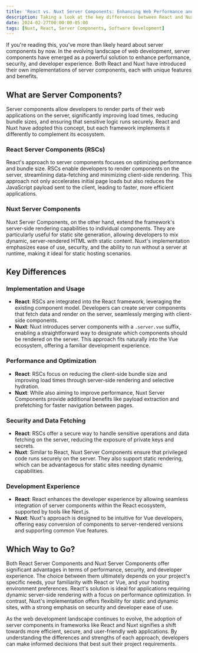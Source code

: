 ```yaml
---
title: 'React vs. Nuxt Server Components: Enhancing Web Performance and Security'
description: Taking a look at the key differences between React and Nuxt Server Components to boost web performance and security. A comprehensive guide for developers looking to make informed decisions in selecting the right server components for their next project.
date: 2024-02-27T00:00:00-05:00
tags: [Nuxt, React, Server Components, Software Development]
---
```


If you're reading this, you've more than likely heard about server components by now. In the evolving landscape of web development, server components have emerged as a powerful solution to enhance performance, security, and developer experience. Both React and Nuxt have introduced their own implementations of server components, each with unique features and benefits.

## What are Server Components?

Server components allow developers to render parts of their web applications on the server, significantly improving load times, reducing bundle sizes, and ensuring that sensitive logic runs securely. React and Nuxt have adopted this concept, but each framework implements it differently to complement its ecosystem.

### React Server Components (RSCs)

React's approach to server components focuses on optimizing performance and bundle size. RSCs enable developers to render components on the server, streamlining data-fetching and minimizing client-side rendering. This approach not only accelerates initial page loads but also reduces the JavaScript payload sent to the client, leading to faster, more efficient applications.

### Nuxt Server Components

Nuxt Server Components, on the other hand, extend the framework's server-side rendering capabilities to individual components. They are particularly useful for static site generation, allowing developers to mix dynamic, server-rendered HTML with static content. Nuxt's implementation emphasizes ease of use, security, and the ability to run without a server at runtime, making it ideal for static hosting scenarios.

## Key Differences

### Implementation and Usage

- **React**: RSCs are integrated into the React framework, leveraging the existing component model. Developers can create server components that fetch data and render on the server, seamlessly merging with client-side components.
- **Nuxt**: Nuxt introduces server components with a `.server.vue` suffix, enabling a straightforward way to designate which components should be rendered on the server. This approach fits naturally into the Vue ecosystem, offering a familiar development experience.

### Performance and Optimization

- **React**: RSCs focus on reducing the client-side bundle size and improving load times through server-side rendering and selective hydration.
- **Nuxt**: While also aiming to improve performance, Nuxt Server Components provide additional benefits like payload extraction and prefetching for faster navigation between pages.

### Security and Data Fetching

- **React**: RSCs offer a secure way to handle sensitive operations and data fetching on the server, reducing the exposure of private keys and secrets.
- **Nuxt**: Similar to React, Nuxt Server Components ensure that privileged code runs securely on the server. They also support static rendering, which can be advantageous for static sites needing dynamic capabilities.

### Development Experience

- **React**: React enhances the developer experience by allowing seamless integration of server components within the React ecosystem, supported by tools like Next.js.
- **Nuxt**: Nuxt's approach is designed to be intuitive for Vue developers, offering easy conversion of components to server-rendered versions and supporting common Vue features.

## Which Way to Go?

Both React Server Components and Nuxt Server Components offer significant advantages in terms of performance, security, and developer experience. The choice between them ultimately depends on your project's specific needs, your familiarity with React or Vue, and your hosting environment preferences. React's solution is ideal for applications requiring dynamic server-side rendering with a focus on performance optimization. In contrast, Nuxt's implementation offers flexibility for static and dynamic sites, with a strong emphasis on security and developer ease of use.

As the web development landscape continues to evolve, the adoption of server components in frameworks like React and Nuxt signifies a shift towards more efficient, secure, and user-friendly web applications. By understanding the differences and strengths of each approach, developers can make informed decisions that best suit their project requirements.
